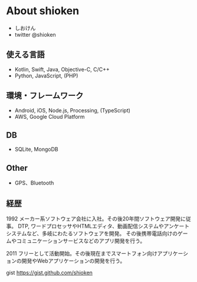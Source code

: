 # About shioken

- しおけん
- twitter @shioken

## 使える言語
- Kotlin, Swift, Java, Objective-C, C/C++
- Python, JavaScript, (PHP)

## 環境・フレームワーク
- Android, iOS, Node.js, Processing, (TypeScript)
- AWS, Google Cloud Platform

## DB
- SQLite, MongoDB

## Other
- GPS、Bluetooth

## 経歴
1992 メーカー系ソフトウェア会社に入社。その後20年間ソフトウェア開発に従事。
DTP, ワードプロセッサやHTMLエディタ、動画配信システムやアンケートシステムなど、多岐にわたるソフトウェアを開発。
その後携帯電話向けのゲームやコミュニケーションサービスなどのアプリ開発を行う。

2011 フリーとして活動開始。その後現在までスマートフォン向けアプリケーションの開発やWebアプリケーションの開発を行う。


gist
https://gist.github.com/shioken




